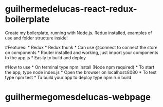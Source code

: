 # guilhermedelucas-react-redux-boilerplate

Create my boilerplate, running with Node.js. Redux installed, examples of use and folder structure inside!

#Features:
    * Redux
    * Redux thunk
    * Can use @connect to connect the store on components
    * Router installed and working, just import your components to the app.js
    * Easily to build and deploy


#How to use
    * On terminal type npm install (Node npm required)
    * To start the app, type node index.js
    * Open the browser on localhost:8080
    * To test type npm test
    * To build your app to deploy type npm run build
# guilhermegomesdelucas-webpage
